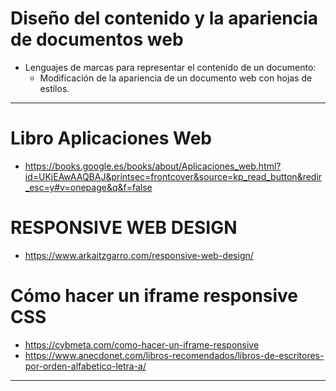 # Diseño del contenido y la apariencia de documentos web
- Lenguajes de marcas para representar el contenido de un documento:
  - Modificación de la apariencia de un documento web con hojas de estilos. 

----------------------

# Libro Aplicaciones Web
* https://books.google.es/books/about/Aplicaciones_web.html?id=UKjEAwAAQBAJ&printsec=frontcover&source=kp_read_button&redir_esc=y#v=onepage&q&f=false

# RESPONSIVE WEB DESIGN
* https://www.arkaitzgarro.com/responsive-web-design/

# Cómo hacer un iframe responsive CSS
* https://cybmeta.com/como-hacer-un-iframe-responsive
* https://www.anecdonet.com/libros-recomendados/libros-de-escritores-por-orden-alfabetico-letra-a/

----------------------

